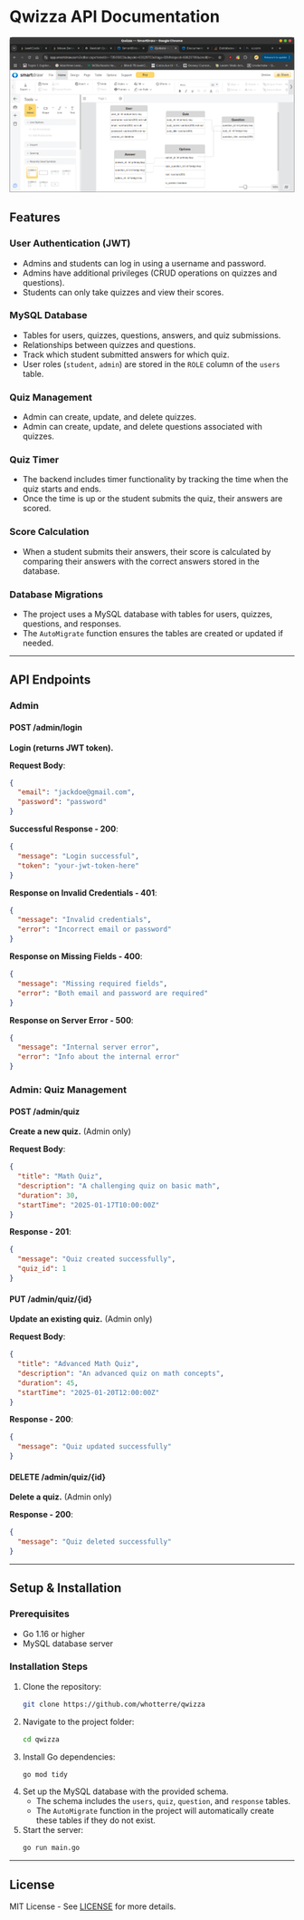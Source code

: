 # Qwizza API Documentation
![alt text](image.png)
## Features

### User Authentication (JWT)
- Admins and students can log in using a username and password.
- Admins have additional privileges (CRUD operations on quizzes and questions).
- Students can only take quizzes and view their scores.

### MySQL Database
- Tables for users, quizzes, questions, answers, and quiz submissions.
- Relationships between quizzes and questions.
- Track which student submitted answers for which quiz.
- User roles (`student`, `admin`) are stored in the `ROLE` column of the `users` table.

### Quiz Management
- Admin can create, update, and delete quizzes.
- Admin can create, update, and delete questions associated with quizzes.

### Quiz Timer
- The backend includes timer functionality by tracking the time when the quiz starts and ends.
- Once the time is up or the student submits the quiz, their answers are scored.

### Score Calculation
- When a student submits their answers, their score is calculated by comparing their answers with the correct answers stored in the database.

### Database Migrations
- The project uses a MySQL database with tables for users, quizzes, questions, and responses.
- The `AutoMigrate` function ensures the tables are created or updated if needed.

---

## API Endpoints

### Admin

#### POST /admin/login
**Login (returns JWT token).**

**Request Body**:
```json
{
  "email": "jackdoe@gmail.com",
  "password": "password"
}
```

**Successful Response - 200**:
```json 
{
  "message": "Login successful",
  "token": "your-jwt-token-here"
}
```

**Response on Invalid Credentials - 401**:
```json 
{
  "message": "Invalid credentials",
  "error": "Incorrect email or password"
}
```

**Response on Missing Fields - 400**:
```json 
{
  "message": "Missing required fields",
  "error": "Both email and password are required"
}
```

**Response on Server Error - 500**:
```json
{
  "message": "Internal server error",
  "error": "Info about the internal error"
}
```

### Admin: Quiz Management

#### POST /admin/quiz
**Create a new quiz.** (Admin only)

**Request Body**:
```json
{
  "title": "Math Quiz",
  "description": "A challenging quiz on basic math",
  "duration": 30,
  "startTime": "2025-01-17T10:00:00Z"
}
```

**Response - 201**:
```json
{
  "message": "Quiz created successfully",
  "quiz_id": 1
}
```

#### PUT /admin/quiz/{id}
**Update an existing quiz.** (Admin only)

**Request Body**:
```json
{
  "title": "Advanced Math Quiz",
  "description": "An advanced quiz on math concepts",
  "duration": 45,
  "startTime": "2025-01-20T12:00:00Z"
}
```

**Response - 200**:
```json
{
  "message": "Quiz updated successfully"
}
```

#### DELETE /admin/quiz/{id}
**Delete a quiz.** (Admin only)

**Response - 200**:
```json
{
  "message": "Quiz deleted successfully"
}
```

---

## Setup & Installation

### Prerequisites
- Go 1.16 or higher
- MySQL database server

### Installation Steps
1. Clone the repository:
   ```bash
   git clone https://github.com/whotterre/qwizza
   ```
2. Navigate to the project folder:
   ```bash
   cd qwizza
   ```
3. Install Go dependencies:
   ```bash
   go mod tidy
   ```
4. Set up the MySQL database with the provided schema.
   - The schema includes the `users`, `quiz`, `question`, and `response` tables.
   - The `AutoMigrate` function in the project will automatically create these tables if they do not exist.
5. Start the server:
   ```bash
   go run main.go
   ```

---

## License
MIT License - See [LICENSE](LICENSE) for more details.

